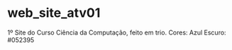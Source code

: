 # web_site_atv01
 1º Site do Curso Ciência da Computação, feito em trio.
 Cores: 
    Azul Escuro: #052395

